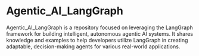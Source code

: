 # Agentic_AI_LangGraph
Agentic_AI_LangGraph is a repository focused on leveraging the LangGraph framework for building intelligent, autonomous agentic AI systems. It shares knowledge and examples to help developers utilize LangGraph in creating adaptable, decision-making agents for various real-world applications.
